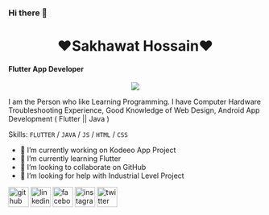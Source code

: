 ### Hi there 👋
 <h1 align='center'> ❤<b></b>Sakhawat Hossain</b>❤ </h1>

#### Flutter App Developer
 <p align="center">
 <img src="https://avatars.githubusercontent.com/u/11309185?v=4"/>
</p>

I am the Person who like Learning Programming. I have Computer Hardware Troubleshooting Experience, Good Knowledge of Web Design, Android App Development ( Flutter || Java )

Skills: `FLUTTER` / `JAVA` / `JS` / `HTML` / `CSS`

- 🔭 I’m currently working on Kodeeo App Project 
- 🌱 I’m currently learning Flutter 
- 👯 I’m looking to collaborate on GitHub 
- 🤔 I’m looking for help with Industrial Level Project 


[<img src='https://cdn.jsdelivr.net/npm/simple-icons@3.0.1/icons/github.svg' alt='github' height='40'>](https://github.com/sajusun)  [<img src='https://cdn.jsdelivr.net/npm/simple-icons@3.0.1/icons/linkedin.svg' alt='linkedin' height='40'>](https://www.linkedin.com/in/sajusun/)  [<img src='https://cdn.jsdelivr.net/npm/simple-icons@3.0.1/icons/facebook.svg' alt='facebook' height='40'>](https://www.facebook.com/page.saju)  [<img src='https://cdn.jsdelivr.net/npm/simple-icons@3.0.1/icons/instagram.svg' alt='instagram' height='40'>](https://www.instagram.com/saju.sun/)  [<img src='https://cdn.jsdelivr.net/npm/simple-icons@3.0.1/icons/twitter.svg' alt='twitter' height='40'>](https://twitter.com/sajusun)  
